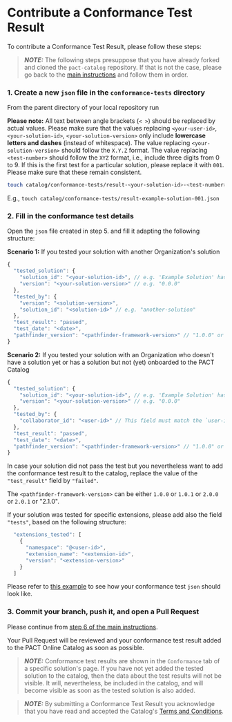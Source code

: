 # Contribute a Conformance Test Result

To contribute a Conformance Test Result, please follow these steps:

> **_NOTE:_** The following steps presuppose that you have already forked and cloned the `pact-catalog` repository. If that is not the case, please go back to the [main instructions](/README.md) and follow them in order.

### 1. Create a new `json` file in the `conformance-tests` directory

From the parent directory of your local repository run

<strong>Please note:</strong> All text between angle brackets (`< >`) should be replaced by actual values. Please make sure that the values replacing `<your-user-id>`, `<your-solution-id>`, `<your-solution-version>` only include <strong>lowercase letters and dashes</strong> (instead of whitespace). The value replacing `<your-solution-version>` should follow the `X.Y.Z` format. The value replacing `<test-number>` should follow the `XYZ` format, i.e., include three digits from 0 to 9. If this is the first test for a particular solution, please replace it with `001`. Please make sure that these remain consistent.

```sh
touch catalog/conformance-tests/result-<your-solution-id>-<test-number>.json
```

E.g., `touch catalog/conformance-tests/result-example-solution-001.json`

### 2. Fill in the conformance test details

Open the `json` file created in step 5. and fill it adapting the following structure:

<b>Scenario 1:</b> If you tested your solution with another Organization's solution
```javascript
{
  "tested_solution": {
    "solution_id": "<your-solution-id>", // e.g. 'Example Solution' has solution id "example-solution"
    "version": "<your-solution-version>" // e.g. "0.0.0"
  },
  "tested_by": {
    "version": "<solution-version>",
    "solution_id": "<solution-id>" // e.g. "another-solution"
  },
  "test_result": "passed",
  "test_date": "<date>",
  "pathfinder_version": "<pathfinder-framework-version>" // "1.0.0" or "1.0.1" or "2.0.0" or "2.0.1" or "2.1.0"
}
```

<b>Scenario 2:</b> If you tested your solution with an Organization who doesn't have a solution yet or has a solution but not (yet) onboarded to the PACT Catalog
```javascript
{
  "tested_solution": {
    "solution_id": "<your-solution-id>", // e.g. 'Example Solution' has solution id "example-solution"
    "version": "<your-solution-version>" // e.g. "0.0.0"
  },
  "tested_by": {
    "collaborator_id": "<user-id>" // This field must match the `user-id` this Organization has registered in the PACT Catalog e.g. "abc-corp"
  },
  "test_result": "passed",
  "test_date": "<date>",
  "pathfinder_version": "<pathfinder-framework-version>" // "1.0.0" or "1.0.1" or "2.0.0" or "2.0.1" or "2.1.0"
}
```

In case your solution did not pass the test but you nevertheless want to add the conformance test result to the catalog, replace the value of the `"test_result"` field by `"failed"`.

The `<pathfinder-framework-version>` can be either `1.0.0` or  `1.0.1` or `2.0.0` or `2.0.1` or "2.1.0".

If your solution was tested for specific extensions, please add also the field `"tests"`, based on the following structure:

```javascript
  "extensions_tested": [
    {
      "namespace": "@<user-id>",
      "extension_name": "<extension-id>",
      "version": "<extension-version>"
    }
  ]
```

Please refer to [this example](./catalog/examples/conformance-tests/result-example-solution-001.json) to see how your conformance test `json` should look like.

### 3. Commit your branch, push it, and open a Pull Request

Please continue from [step 6 of the main instructions](/README.md#4-commit-and-push-your-branch).

Your Pull Request will be reviewed and your conformance test result added to the PACT Online Catalog as soon as possible.

> **_NOTE:_** Conformance test results are shown in the `Conformance` tab of a specific solution's page. If you have not yet added the tested solution to the catalog, then the data about the test results will not be visible. It will, nevertheless, be included in the catalog, and will become visible as soon as the tested solution is also added.

> **_NOTE:_** By submitting a Conformance Test Result you acknowledge that you have read and accepted the Catalog's [Terms and Conditions](/catalog/legal/TERMSANDCONDITIONS.md).
